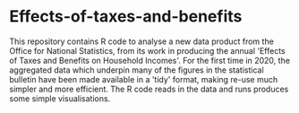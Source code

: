 # Effects-of-taxes-and-benefits

This repository contains R code to analyse a new data product from the Office for National Statistics, from its work in producing the annual 'Effects of Taxes and Benefits on Household Incomes'. For the first time in 2020, the aggregated data which underpin many of the figures in the statistical bulletin have been made available in a 'tidy' format, making re-use much simpler and more efficient. The R code reads in the data and runs produces some simple visualisations. 
